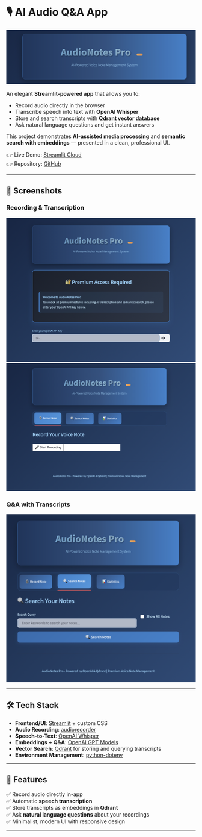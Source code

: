 # 🎙️ AI Audio Q&A App  

![Recording](assets/ea3.png)  

An elegant **Streamlit-powered app** that allows you to:  
- Record audio directly in the browser  
- Transcribe speech into text with **OpenAI Whisper**  
- Store and search transcripts with **Qdrant vector database**  
- Ask natural language questions and get instant answers  

This project demonstrates **AI-assisted media processing** and **semantic search with embeddings** — presented in a clean, professional UI.  

👉 Live Demo: [Streamlit Cloud](https://your-deployment-link.com)  
👉 Repository: [GitHub](https://github.com/cersei568/audio_notes.git)

---

## 📸 Screenshots  

### Recording & Transcription  
![Recording](assets/ea0.png)   
![Recording](assets/ea1.png) 

### Q&A with Transcripts  
![Recording](assets/ea2.png) 


---

## 🛠️ Tech Stack  

- **Frontend/UI**: [Streamlit](https://streamlit.io/) + custom CSS  
- **Audio Recording**: [audiorecorder](https://pypi.org/project/streamlit-audiorecorder/)  
- **Speech-to-Text**: [OpenAI Whisper](https://platform.openai.com/docs/guides/speech-to-text)  
- **Embeddings + Q&A**: [OpenAI GPT Models](https://platform.openai.com/)  
- **Vector Search**: [Qdrant](https://qdrant.tech/) for storing and querying transcripts  
- **Environment Management**: [python-dotenv](https://pypi.org/project/python-dotenv/)  

---

## 🚀 Features  

✅ Record audio directly in-app  
✅ Automatic **speech transcription**  
✅ Store transcripts as embeddings in **Qdrant**  
✅ Ask **natural language questions** about your recordings  
✅ Minimalist, modern UI with responsive design  

---


